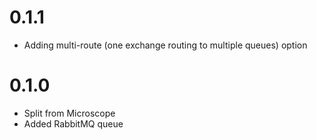 # 0.1.1
* Adding multi-route (one exchange routing to multiple queues) option

# 0.1.0
* Split from Microscope
* Added RabbitMQ queue
